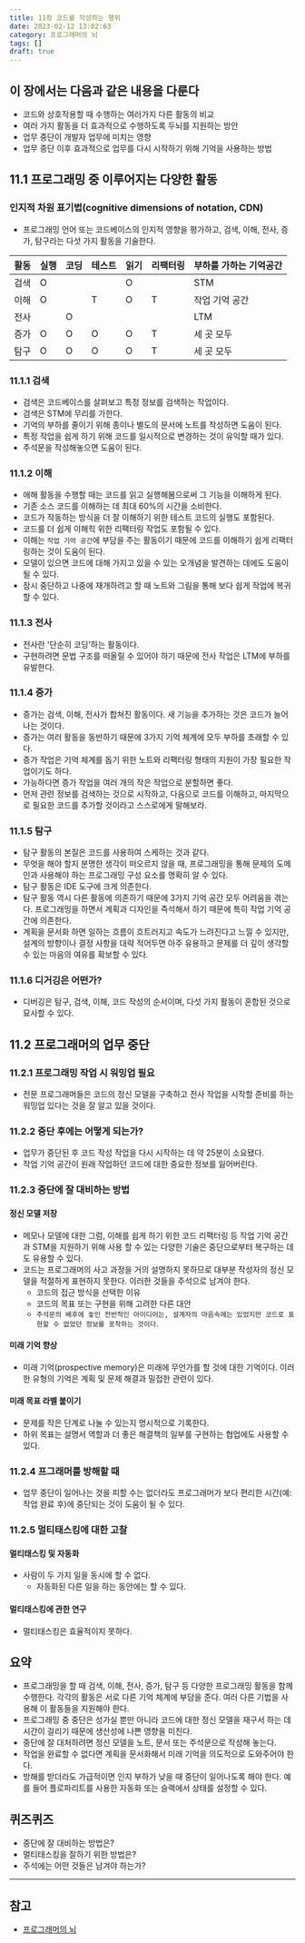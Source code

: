 ```yaml
---
title: 11장 코드를 작성하는 행위
date: 2023-02-12 13:02:63
category: 프로그래머의 뇌
tags: []
draft: true
---
```


## 이 장에서는 다음과 같은 내용을 다룬다

- 코드와 상호작용할 때 수행하는 여러가지 다른 활동의 비교
- 여러 가지 활동을 더 효과적으로 수행하도록 두뇌를 지원하는 방안
- 업무 중단이 개발자 업무에 미치는 영향
- 업무 중단 이후 효과적으로 업무를 다시 시작하기 위해 기억을 사용하는 방법

## 11.1 프로그래밍 중 이루어지는 다양한 활동

### 인지적 차원 표기법(cognitive dimensions of notation, CDN)

- 프로그래밍 언어 또는 코드베이스의 인지적 영향을 평가하고, 검색, 이해, 전사, 증가, 탐구라는 다섯 가지 활동을 기술한다.

| 활동 | 실행 | 코딩 | 테스트 | 읽기 | 리팩터링 | 부하를 가하는 기억공간 |
| ---- | ---- | ---- | ------ | ---- | -------- | ---------------------- |
| 검색 | O    |      |        | O    |          | STM                    |
| 이해 | O    |      | T      | O    | T        | 작업 기억 공간         |
| 전사 |      | O    |        |      |          | LTM                    |
| 증가 | O    | O    | O      | O    | T        | 세 곳 모두             |
| 탐구 | O    | O    | O      | O    | T        | 세 곳 모두             |

### 11.1.1 검색

- 검색은 코드베이스를 살펴보고 특정 정보를 검색하는 작업이다.
- 검색은 STM에 무리를 가한다.
- 기억의 부하를 줄이기 위해 종이나 별도의 문서에 노트를 작성하면 도움이 된다.
- 특정 작업을 쉽게 하기 위해 코드를 일시적으로 변경하는 것이 유익할 때가 있다.
- 주석문을 작성해놓으면 도움이 된다.

### 11.1.2 이해

- 애해 활동을 수행할 때는 코드를 읽고 실행해봄으로써 그 기능을 이해하게 된다.
- 기존 소스 코드를 이해하는 데 최대 60%의 시간을 소비한다.
- 코드가 작동하는 방식을 더 잘 이해하기 위한 테스트 코드의 실행도 포함된다.
- 코드를 더 쉽게 이해힉 위한 리팩터링 작업도 포함될 수 있다.
- 이해는 `작업 기억 공간`에 부담을 주는 활동이기 때문에 코드를 이해하기 쉽게 리팩터링하는 것이 도움이 된다.
- 모델이 있으면 코드에 대해 가지고 있을 수 있는 오개념을 발견하는 데에도 도움이 될 수 있다.
- 잠시 중단하고 나중에 재개하려고 할 때 노트와 그림을 통해 보다 쉽게 작업에 복귀할 수 있다.

### 11.1.3 전사

- 전사란 '단순히 코딩'하는 활동이다.
- 구현하려면 문법 구조를 떠올릴 수 있어야 하기 때문에 전사 작업은 LTM에 부하를 유발한다.

### 11.1.4 증가

- 증가는 검색, 이해, 전사가 합쳐진 활동이다. 새 기능을 추가하는 것은 코드가 늘어나는 것이다.
- 증가는 여러 활동을 동반하기 때문에 3가지 기억 체계에 모두 부하를 초래할 수 있다.
- 증가 작업은 기억 체계를 돕기 위한 노트와 리팩터링 형태의 지원이 가장 필요한 작업이기도 하다.
- 가능하다면 증가 작업을 여러 개의 작은 작업으로 분할하면 좋다.
- 먼저 관련 정보를 검색하는 것으로 시작하고, 다음으로 코드를 이해하고, 마지막으로 필요한 코드를 추가할 것이라고 스스로에게 말해보라.

### 11.1.5 탐구

- 탐구 활동의 본질은 코드를 사용하여 스케하는 것과 같다.
- 무엇을 해야 할지 분명한 생각이 떠오르지 않을 때, 프로그래밍을 통해 문제의 도메인과 사용해야 하는 프로그래밍 구성 요소를 명확히 알 수 있다.
- 탐구 활동은 IDE 도구에 크게 의존한다.
- 탐구 활동 역시 다른 활동에 의존하기 때문에 3가지 기억 공간 모두 어려움을 겪는다. 프로그래밍을 하면서 계획과 디자인을 즉석해서 하기 때문에 특히 작업 기억 공간에 의존한다.
- 계획을 문서화 하면 일하는 흐름이 흐트러지고 속도가 느려진다고 느낄 수 있지만, 설계의 방향이나 결정 사항을 대략 적어두면 아주 유용하고 문제를 더 깊이 생각할 수 있는 마음의 여유를 확보할 수 있다.

### 11.1.6 디거깅은 어떤가?

- 디버깅은 탐구, 검색, 이해, 코드 작성의 순서이며, 다섯 가지 활동이 혼합된 것으로 묘사할 수 있다.

## 11.2 프로그래머의 업무 중단

### 11.2.1 프로그래밍 작업 시 워밍업 필요

- 전문 프로그래머들은 코드의 정신 모델을 구축하고 전사 작업을 시작할 준비를 하는 워밍업 있다는 것을 잘 알고 있을 것이다.

### 11.2.2 중단 후에는 어떻게 되는가?

- 업무가 중단된 후 코드 작성 작업을 다시 시작하는 데 약 25분이 소요됐다.
- 작업 기억 공간이 원래 작업하던 코드에 대한 중요한 정보를 잃어버린다.

### 11.2.3 중단에 잘 대비하는 방법

#### 정신 모델 저장

- 메모나 모델에 대한 그럼, 이해를 쉽게 하기 위한 코드 리팩터링 등 작업 기억 공간과 STM을 지원하기 위해 사용 할 수 있는 다양한 기술은 중단으로부터 복구하는 데도 유용할 수 있다.
- 코드는 프로그래머의 사고 과정을 거의 설명하지 못하므로 대부분 작성자의 정신 모델을 적절하게 표현하지 못한다. 이러한 것들을 주석으로 남겨야 한다.
  - 코드의 접근 방식을 선택한 이유
  - 코드의 목표 또는 구현을 위해 고려한 다른 대안
  - `주석문의 배후에 놓인 전반적인 아이디어는, 설계자의 마음속에는 있었지만 코드로 표현할 수 없었던 정보를 포착하는 것이다`.

#### 미래 기억 향상

- 미래 기억(prospective memory)은 미래에 무언가를 할 것에 대한 기억이다. 이러한 유형의 기억은 계획 및 문제 해결과 밀접한 관련이 있다.

#### 미래 목표 라벨 붙이기

- 문제를 작은 단계로 나눌 수 있는지 명시적으로 기록한다.
- 하위 목표는 설명서 역할과 더 좋은 해결책의 일부를 구현하는 협업에도 사용할 수 있다.

### 11.2.4 프그래머를 방해할 때

- 업무 중단이 일어나는 것을 피할 수는 없더라도 프로그래머가 보다 편리한 시간(예: 작업 완료 후)에 중단되는 것이 도움이 될 수 있다.

### 11.2.5 멀티태스킹에 대한 고찰

#### 멀티태스킹 및 자동화

- 사람이 두 가지 일을 동시에 할 수 없다.
  - 자동화된 다른 일을 하는 동안에는 할 수 있다.

#### 멀티태스킹에 관한 연구

- 멀티태스킹은 효율적이지 못하다.

## 요약

- 프로그래밍을 할 때 검색, 이해, 전사, 증가, 탐구 등 다양한 프로그래밍 활동을 함께 수행한다. 각각의 활동은 서로 다른 기억 체계에 부담을 준다. 여러 다른 기법을 사용해 이 활동들을 지원해야 한다.
- 프로그래밍 중 중단은 성가실 뿐만 아니라 코드에 대한 정신 모델을 재구서 하는 데 시간이 걸리기 때문에 생산성에 나쁜 영향을 미친다.
- 중단에 잘 대처하려면 정신 모델을 노트, 문서 또는 주석문으로 작성해 놓는다.
- 작업을 완료할 수 없다면 계획을 문서화해서 미래 기억을 의도적으로 도와주어야 한다.
- 방해를 받더라도 가급적이면 인지 부하가 낮을 때 중단이 일어나도록 해야 한다. 예를 들어 플로파리트를 사용한 자동화 또는 슬랙에서 상태를 설정할 수 있다.

## 퀴즈퀴즈

- 중단에 잘 대비하는 방법은?
- 멀티태스킹을 잘하기 위한 방법은?
- 주석에는 어떤 것들은 남겨야 하는가?

---

## 참고

- [프로그래머의 뇌](http://www.kyobobook.co.kr/product/detailViewKor.laf?ejkGb=KOR&mallGb=KOR&barcode=9791191600650&orderClick=LAG&Kc=)

